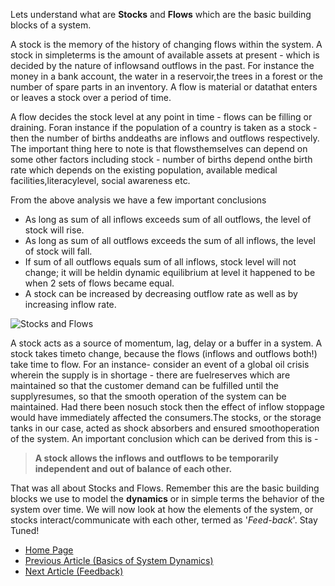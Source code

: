 Lets understand what are **Stocks** and **Flows** which are the basic building blocks of a system.

A stock is the memory of the history of changing flows within the system.  A stock in simpleterms is the amount of available assets at present - which is decided by the nature of inflowsand outflows in the past.  For instance the money in a bank account, the water in a reservoir,the trees in a forest or the number of spare parts in an inventory.  A flow is material or datathat enters or leaves a stock over a period of time.

A  flow  decides  the  stock  level  at  any  point  in  time  -  flows  can  be  filling  or  draining.   Foran instance if the population of a country is taken as a stock - then the number of births anddeaths are inflows and outflows respectively.  The important thing here to note is that flowsthemselves can depend on some other factors including stock - number of births depend onthe birth rate which depends on the existing population, available medical facilities,literacylevel, social awareness etc.

From the above analysis we have a few important conclusions
- As long as sum of all inflows exceeds sum of all outflows, the level of stock will rise.
- As long as sum of all outflows exceeds the sum of all inflows, the level of stock will fall.
- If sum of all outflows equals sum of all inflows, stock level will not change; it will be heldin dynamic equilibrium at level it happened to be when 2 sets of flows became equal.
- A stock can be increased by decreasing outflow rate as well as by increasing inflow rate.

![Stocks and Flows](https://sohamphanseiitb.github.io/Think-in-Systems/assets/system-dynamics/stock_flow.PNG)

A stock acts as a source of momentum, lag, delay or a buffer in a system.  A stock takes timeto change, because the flows (inflows and outflows both!)  take time to flow.  For an instance-  consider  an  event  of  a  global  oil  crisis  wherein  the  supply  is  in  shortage  -  there  are  fuelreserves which are maintained so that the customer demand can be fulfilled until the supplyresumes, so that the smooth operation of the system can be maintained.  Had there been nosuch stock then the effect of inflow stoppage would have immediately affected the consumers.The stocks, or the storage tanks in our case, acted as shock absorbers and ensured smoothoperation of the system.  An important conclusion which can be derived from this is -

> **A stock allows the inflows and outflows to be temporarily independent and out of balance of each other.**

That was all about Stocks and Flows. Remember this are the basic building blocks we use to model the **dynamics** or in simple terms the behavior of the system over time. We will now look at how the elements of the system, or stocks interact/communicate with each other, termed as '_Feed-back_'. Stay Tuned!

- [ Home Page](https://sohamphanseiitb.github.io/th-ink-in-systems/about-the-author)
- [Previous Article (Basics of System Dynamics)](https://sohamphanseiitb.github.io/th-ink-in-systems/Basics-of-System-Dynamics)
- [Next Article (Feedback)](https://sohamphanseiitb.github.io/th-ink-in-systems/Feedback-Systems-way-of-Communication)
